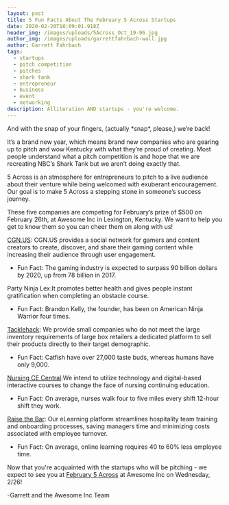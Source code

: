 ```yaml
---
layout: post
title: 5 Fun Facts About The February 5 Across Startups
date: 2020-02-20T16:09:01.918Z
header_img: /images/uploads/5Across_Oct_19-96.jpg
author_img: /images/uploads/garrettfahrbach-wall.jpg
author: Garrett Fahrbach
tags:
  - startups
  - pitch competition
  - pitches
  - shark tank
  - entrepreneur
  - business
  - event
  - networking
description: Alliteration AND startups - you're welcome.
---
```



And with the snap of your fingers, (actually \*snap\*, please,) we’re back!



It’s a brand new year, which means brand new companies who are gearing up to pitch and wow Kentucky with what they’re proud of creating. Most people understand what a pitch competition is and hope that we are recreating NBC’s Shark Tank but we aren’t doing exactly that.



5 Across is an atmosphere for entrepreneurs to pitch to a live audience about their venture while being welcomed with exuberant encouragement. Our goal is to make 5 Across a stepping stone in someone’s success journey.



These five companies are competing for February’s prize of $500 on February 26th, at Awesome Inc in Lexington, Kentucky. We want to help you get to know them so you can cheer them on along with us!



[CGN.US](http://www.cgn.us): CGN.US provides a social network for gamers and content creators to create, discover, and share their gaming content while increasing their audience through user engagement.



* Fun Fact: The gaming industry is expected to surpass 90 billion dollars by 2020, up from 78 billion in 2017.



Party Ninja Lex:It promotes better health and gives people instant gratification when completing an obstacle course.



* Fun Fact: Brandon Kelly, the founder, has been on American Ninja Warrior four times.



[Tacklehack](https://www.tacklehack.com/): We provide small companies who do not meet the large inventory requirements of large box retailers a dedicated platform to sell their products directly to their target demographic.



* Fun Fact: Catfish have over 27,000 taste buds, whereas humans have only 9,000.



[Nursing CE Central](https://nursingcecentral.com/):We intend to utilize technology and digital-based interactive courses to change the face of nursing continuing education.



* Fun Fact: On average, nurses walk four to five miles every shift 12-hour shift they work.



[Raise the Bar](http://www.raisethebarmgmt.com/): Our eLearning platform streamlines hospitality team training and onboarding processes, saving managers time and minimizing costs associated with employee turnover.



* Fun Fact: On average, online learning requires 40 to 60% less employee time.





Now that you're acquainted with the startups who will be pitching - we expect to see you at [February 5 Across](https://www.eventbrite.com/e/88031036199) at Awesome Inc on Wednesday, 2/26!





\-Garrett and the Awesome Inc Team
